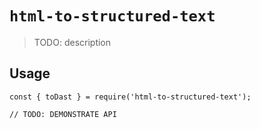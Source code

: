 # `html-to-structured-text`

> TODO: description

## Usage

```
const { toDast } = require('html-to-structured-text');

// TODO: DEMONSTRATE API
```
